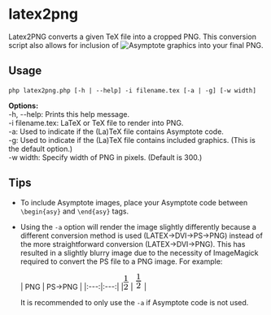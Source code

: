 # latex2png
Latex2PNG converts a given TeX file into a cropped PNG. This conversion script also allows for inclusion of ![Asymptote](http://asymptote.sourceforge.net/ "Asymptote") graphics into your final PNG.

## Usage
```
php latex2png.php [-h | --help] -i filename.tex [-a | -g] [-w width]
```

**Options:**  
   -h, --help: Prints this help message.  
   -i filename.tex: LaTeX or TeX file to render into PNG.  
   -a: Used to indicate if the (La)TeX file contains Asymptote code.  
   -g: Used to indicate if the (La)TeX file contains included graphics. (This is the default option.)  
   -w width: Specify width of PNG in pixels. (Default is 300.)  

## Tips
* To include Asymptote images, place your Asymptote code between `\begin{asy}` and `\end{asy}` tags.
* Using the `-a` option will render the image slightly differently because a different conversion method is used (LATEX->DVI->PS->PNG) instead of the more straightforward conversion (LATEX->DVI->PNG). This has resulted in a slightly blurry image due to the necessity of ImageMagick required to convert the PS file to a PNG image. For example:

   | PNG | PS->PNG |
|:---:|:---:|
|![DVI-PNG](dvipng_example.png "DVI-PNG") | ![DVI-PS-PNG](dvipng_asy_example.png "DVI-PS-PNG") |

   It is recommended to only use the `-a` if Asymptote code is not used.
